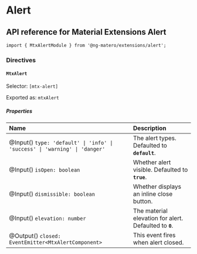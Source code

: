 # Alert

## API reference for Material Extensions Alert

`import { MtxAlertModule } from '@ng-matero/extensions/alert';`

### Directives

#### `MtxAlert`

Selector: `[mtx-alert]`

Exported as: `mtxAlert`

##### Properties

| Name | Description |
| :--- | :--- |
| @Input() `type: 'default' \| 'info' \| 'success' \| 'warning' \| 'danger'` | The alert types. Defaulted to **`default`**. |
| @Input() `isOpen: boolean` | Whether alert visible. Defaulted to **`true`**. |
| @Input() `dismissible: boolean` | Whether displays an inline close button. |
| @Input() `elevation: number` | The material elevation for alert. Defaulted to **`0`**. |
| @Output() `closed: EventEmitter<MtxAlertComponent>` | This event fires when alert closed. |

